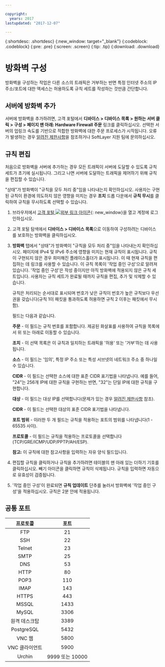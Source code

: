 ```yaml
---

copyright:
  years: 2017
lastupdated: "2017-12-07"

---
```


{:shortdesc: .shortdesc}
{:new_window: target="_blank"}
{:codeblock: .codeblock}
{:pre: .pre}
{:screen: .screen}
{:tip: .tip}
{:download: .download}

# 방화벽 구성

방화벽을 구성하는 작업은 다른 소스의 트래픽은 거부하는 반면 특정 인터넷 주소의 IP 주소/포트에 대한 액세스는 허용하도록 규칙 세트를 작성하는 것만큼 간단합니다.

## 서버에 방화벽 추가

서버에 방화벽을 추가하려면, 고객 포털에서 **디바이스 > 디바이스 목록 > 원하는 서버 클릭 > 구성 > 페이지 맨 아래: Hardware Firewall 주문** 링크를 클릭하십시오. 선택한 서버의 업링크 속도를 기반으로 적합한 방화벽에 대한 주문 프로세스가 시작됩니다. 오류가 발생하는 경우 [알려진 제한사항](known-limitations.html)을 참조하거나 SoftLayer 지원 팀에 문의하십시오.

## 규칙 편집

처음으로 방화벽을 서버에 추가하는 경우 모든 트래픽이 서버에 도달할 수 있도록 규칙 세트가 초기에 실시됩니다. 그리고 나면 서버에 도달하는 트래픽을 제어하기 위해 규칙을 편집할 수 있습니다.

"상태"가 방화벽이 "규칙을 모두 처리 중"임을 나타내는지 확인하십시오. 사용자는 구현된 규칙이 환경에 의도하지 않은 영향을 미치는 경우 **조치** 드롭 다운에서 **규칙 무시**를 클릭하여 규칙을 무시하도록 선택할 수 있습니다.

1. 브라우저에서 [고객 포털 ![외부 링크 아이콘](../../icons/launch-glyph.svg "외부 링크 아이콘")](https://control.softlayer.com/){: new_window}을 열고 계정에 로그인하십시오.
2. 고객 포털 탐색에서 **디바이스 > 디바이스 목록**으로 이동하여 구성하려는 디바이스를 보호하는 방화벽을 클릭하십시오.
3. **방화벽** 탭에서 "상태"가 방화벽이 "규칙을 모두 처리 중"임을 나타내는지 확인하십시오.  페이지에 IPv4 및 IPv6 주소에 영향을 미치는 현재 규칙이 표시됩니다. 규칙이 구현되지 않은 경우 희미해진 플레이스홀더가 표시됩니다. 이 때 현재 규칙을 편집하는 데 링크를 사용할 수 있습니다.  이 규칙 목록이 '작업 중인 구성'으로 알려져 있습니다. '작업 중인 구성'은 작성 중이지만 아직 방화벽에 적용되지 않은 규칙 세트입니다. 사용자는 규칙 세트가 완료될 때까지 규칙을 편집, 추가 및 삭제할 수 있습니다. 

     규칙은 처리되는 순서대로 표시되며 번호가 낮은 규칙이 번호가 높은 규칙보다 우선권을 갖습니다(규칙 1이 패킷을 통과하도록 허용하면 규칙 2 이후는 패킷에서 무시함).
     
     필드는 다음과 같습니다.

      **주문** - 이 필드는 규칙 번호를 포함합니다.  제공된 화살표를 사용하여 규칙을 목록에서 위 또는 아래로 이동할 수 있습니다.
      
      **조치** - 이 선택 목록은 이 규칙과 일치하는 트래픽을 '허용' 또는 '거부'하는 데 사용됩니다.
      
      **소스** - 이 필드는 '임의', 특정 IP 주소 또는 특성 서브넷의 네트워크 주소 중 하나일 수 있습니다.
      
      **CIDR** - 이 필드는 선택한 소스에 대한 표준 CIDR 표기법을 나타냅니다. 예를 들어, "24"는 256개 IP에 대한 규칙을 구현하는 반면, "32"는 단일 IP에 대한 규칙을 구현합니다.
      
      **대상** - 이 필드는 대상 IP를 선택합니다(문제가 있는 경우 [알려진 제한사항](known-limitations.html) 참조).
      
      **CIDR** - 이 필드는 선택한 대상의 표준 CIDR 표기법을 나타냅니다.
      
      **포트 범위** - 이러한 두 개 필드는 규칙을 적용하는 포트의 범위를 나타냅니다(1 - 65535 사이).
      
      **프로토콜** - 이 필드는 규칙을 적용하는 프로토콜을 선택합니다(TCP/GRE/ICMP/UDP/PPTP/AH/ESP).
      
      **참고:** 이 규칙에 대한 참고사항을 입력하는 자유 양식 필드입니다.

4. 편집할 규칙을 클릭하거나 규칙을 추가하려면 테이블의 맨 아래 있는 더하기 기호를 클릭하십시오. 빼기 아이콘을 클릭하면 규칙이 삭제됩니다. 규칙을 입력하면 자동으로 유효성이 검증됩니다.
5. '작업 중인 구성'이 완료되면 **규칙 업데이트** 단추를 눌러서 방화벽에 '작업 중인 구성'을 적용하십시오. 규칙은 2분 안에 적용됩니다.

## 공통 포트

|프로토콜 |포트 |
| :-----: | :-----: |
|FTP |21 |
|SSH |22 |
|Telnet |23 |
|SMTP |25 |
|DNS |53 |
|HTTP |80 |
|POP3 |110 |
|IMAP |143 |
|HTTPS |443 |
|MSSQL |1433 |
|MySQL |3306 |
|원격 데스크탑 |3389 |
|PostgreSQL |5432 |
|VNC 웹 |5800 |
|VNC 클라이언트 |5900 |
|Urchin |9999 또는 10000 ||

    
